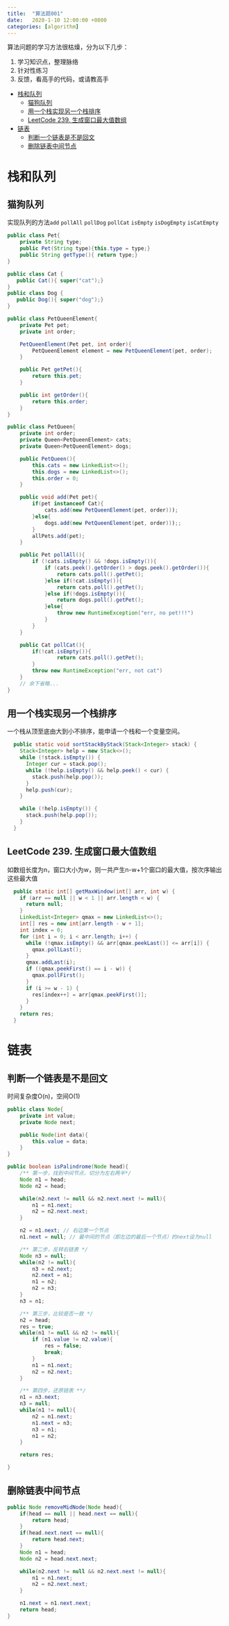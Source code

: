 ```yaml
---
title:  "算法题001"
date:   2020-1-10 12:00:00 +0800
categories: [algorithm]
---
```


算法问题的学习方法很枯燥，分为以下几步：
1. 学习知识点，整理脉络
2. 针对性练习
3. 反馈，看高手的代码，或请教高手

- [栈和队列](#%e6%a0%88%e5%92%8c%e9%98%9f%e5%88%97)
  - [猫狗队列](#%e7%8c%ab%e7%8b%97%e9%98%9f%e5%88%97)
  - [用一个栈实现另一个栈排序](#%e7%94%a8%e4%b8%80%e4%b8%aa%e6%a0%88%e5%ae%9e%e7%8e%b0%e5%8f%a6%e4%b8%80%e4%b8%aa%e6%a0%88%e6%8e%92%e5%ba%8f)
  - [LeetCode 239. 生成窗口最大值数组](#leetcode-239-%e7%94%9f%e6%88%90%e7%aa%97%e5%8f%a3%e6%9c%80%e5%a4%a7%e5%80%bc%e6%95%b0%e7%bb%84)
- [链表](#%e9%93%be%e8%a1%a8)
  - [判断一个链表是不是回文](#%e5%88%a4%e6%96%ad%e4%b8%80%e4%b8%aa%e9%93%be%e8%a1%a8%e6%98%af%e4%b8%8d%e6%98%af%e5%9b%9e%e6%96%87)
  - [删除链表中间节点](#%e5%88%a0%e9%99%a4%e9%93%be%e8%a1%a8%e4%b8%ad%e9%97%b4%e8%8a%82%e7%82%b9)

# 栈和队列

## 猫狗队列
实现队列的方法`add` `pollAll` `pollDog` `pollCat` `isEmpty` `isDogEmpty` `isCatEmpty`

```java
public class Pet{
    private String type;
    public Pet(String type){this.type = type;}
    public String getType(){ return type;}
}

public class Cat {
   public Cat(){ super("cat");}
}
public class Dog {
   public Dog(){ super("dog");}
}

public class PetQueenElement{
    private Pet pet;
    private int order;

    PetQueenElement(Pet pet, int order){
        PetQueenElement element = new PetQueenElement(pet, order);
    }

    public Pet getPet(){
        return this.pet;
    }

    public int getOrder(){
        return this.order;
    }
}

public class PetQueen{
    private int order;
    private Queen<PetQueenElement> cats;
    private Queen<PetQueenElement> dogs;

    public PetQueen(){
        this.cats = new LinkedList<>();
        this.dogs = new LinkedList<>();
        this.order = 0;
    }

    public void add(Pet pet){
        if(pet instanceof Cat){
            cats.add(new PetQueenElement(pet, order)));
        }else{
            dogs.add(new PetQueenElement(pet, order)));;
        }
        allPets.add(pet);
    }

    public Pet pollAll(){
        if (!cats.isEmpty() && !dogs.isEmpty()){
            if (cats.peek().getOrder() > dogs.peek().getOrder()){
                return cats.poll().getPet();
            }else if(!cat.isEmpty()){
                return cats.poll().getPet();
            }else if(!dogs.isEmpty()){
                return dogs.poll().getPet();
            }else{
                throw new RuntimeException("err, no pet!!!")
            }
        }
    }

    public Cat pollCat(){
        if(!cat.isEmpty()){
                return cats.poll().getPet();
        }
        throw new RuntimeException("err, not cat")
    }
    // 余下省略...
}
```
<!--more-->
## 用一个栈实现另一个栈排序

一个栈从顶至底由大到小不排序，能申请一个栈和一个变量空间。

```java
  public static void sortStackByStack(Stack<Integer> stack) {
    Stack<Integer> help = new Stack<>();
    while (!stack.isEmpty()) {
      Integer cur = stack.pop();
      while (!help.isEmpty() && help.peek() < cur) {
        stack.push(help.pop());
      }
      help.push(cur);
    }

    while (!help.isEmpty()) {
      stack.push(help.pop());
    }
  }
```

## LeetCode 239. 生成窗口最大值数组

如数组长度为n，窗口大小为w，则一共产生n-w+1个窗口的最大值，按次序输出这些最大值

```java
  public static int[] getMaxWindow(int[] arr, int w) {
    if (arr == null || w < 1 || arr.length < w) {
      return null;
    }
    LinkedList<Integer> qmax = new LinkedList<>();
    int[] res = new int[arr.length - w + 1];
    int index = 0;
    for (int i = 0; i < arr.length; i++) {
      while (!qmax.isEmpty() && arr[qmax.peekLast()] <= arr[i]) {
        qmax.pollLast();
      }
      qmax.addLast(i);
      if ((qmax.peekFirst() == i - w)) {
        qmax.pollFirst();
      }
      if (i >= w - 1) {
        res[index++] = arr[qmax.peekFirst()];
      }
    }
    return res;
  }
```

# 链表

## 判断一个链表是不是回文

时间复杂度O(n)，空间O(1)

```java
public class Node{
    private int value;
    private Node next;

    public Node(int data){
        this.value = data;
    }
}

public boolean isPalindrome(Node head){
    /** 第一步，找到中间节点，切分为左右两半*/
    Node n1 = head;
    Node n2 = head;

    while(n2.next != null && n2.next.next != null){
        n1 = n1.next;
        n2 = n2.next.next;
    }

    n2 = n1.next; // 右边第一个节点
    n1.next = null; // 最中间的节点（即左边的最后一个节点）的next设为null

    /** 第二步，反转右链表 */
    Node n3 = null;
    while(n2 != null){
        n3 = n2.next;
        n2.next = n1;
        n1 = n2;
        n2 = n3;
    }
    n3 = n1;

    /** 第三步，比较是否一致 */
    n2 = head;
    res = true;
    while(n1 != null && n2 != null){
        if (n1.value != n2.value){
            res = false;
            break;
        }
        n1 = n1.next;
        n2 = n2.next;
    }

    /** 第四步，还原链表 **/
    n1 = n3.next;
    n3 = null;
    while(n1 != null){
        n2 = n1.next;
        n1.next = n3;
        n3 = n1;
        n1 = n2;
    }

    return res;

}
```

## 删除链表中间节点

```java
public Node removeMidNode(Node head){
    if(head == null || head.next == null){
        return head;
    }
    if(head.next.next == null){
        return head.next;
    }
    Node n1 = head;
    Node n2 = head.next.next;

    while(n2.next != null && n2.next.next != null){
        n1 = n1.next;
        n2 = n2.next.next;
    }

    n1.next = n1.next.next;
    return head;
}
```